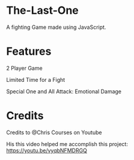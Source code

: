 # The-Last-One
A fighting Game made using JavaScript.

# Features
2 Player Game

Limited Time for a Fight

Special One and All Attack: Emotional Damage


# Credits
Credits to @Chris Courses on Youtube

His this video helped me accomplish this project: https://youtu.be/vyqbNFMDRGQ
